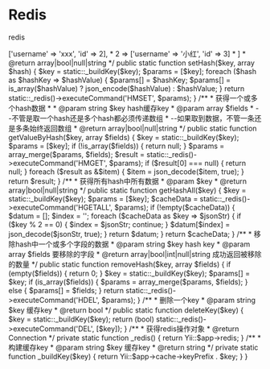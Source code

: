 # Redis
redis

<?php

namespace common\helpers;

use Yii;
use yii\redis\Connection;

/**
 * Redis 操作类
 * @package common\helpers
 */
class RedisHelper
{

    /**
     * 设置一个redis hash 类型的缓存
     *
     * @param string $key hash缓存key
     * @param array $hash
     *--[
     *     1 => ['username' => 'xxx', 'id' => 2],
     *     2 => ['username' => '小红', 'id' => 3]
     * ]
     * @return array|bool|null|string
     */
    public static function setHash($key, array $hash)
    {
        $key = static::_buildKey($key);
        $params = [$key];
        foreach ($hash as $hashKey => $hashValue) {
            $params[] = $hashKey;
            $params[] = is_array($hashValue) ? json_encode($hashValue) : $hashValue;
        }

        return static::_redis()->executeCommand('HMSET', $params);
    }

    /**
     * 获得一个或多个hash数据
     *
     * @param string $key  hash缓存key
     * @param array $fields
     * --不管是取一个hash还是多个hash都必须传递数组
     * --如果取到数据，不管一条还是多条始终返回数组
     * @return array|bool|null|string
     */
    public static function getValueByHash($key, array $fields)
    {
        $key = static::_buildKey($key);

        $params = [$key];
        if (!is_array($fields)) {
            return null;
        }
        $params = array_merge($params, $fields);
        $result = static::_redis()->executeCommand('HMGET', $params);

        if ($result[0] === null) {
            return null;
        }
        foreach ($result as &$item) {
            $item = json_decode($item, true);
        }

        return $result;
    }

    /**
     * 获得所有hash中所有数据
     * @param $key
     * @return array|bool|null|string
     */
    public static function getHashAll($key)
    {
        $key = static::_buildKey($key);
        $params = [$key];
        $cacheData = static::_redis()->executeCommand('HGETALL', $params);

        if (!empty($cacheData)) {
            $datum = [];
            $index = '';
            foreach ($cacheData as $key => $jsonStr) {
                if ($key % 2 == 0) {
                    $index = $jsonStr;
                    continue;
                }
                $datum[$index] = json_decode($jsonStr, true);
            }
            return $datum;
        }
        return $cacheData;
    }

    /**
     * 移除hash中一个或多个字段的数据
     * @param string $key  hash key
     * @param array $fields 要移除的字段
     * @return array|bool|int|null|string 成功返回被移除的数量
     */
    public static function removeHash($key, array $fields)
    {
        if (empty($fields)) {
            return 0;
        }
        $key = static::_buildKey($key);
        $params[] = $key;
        if (is_array($fields)) {
            $params = array_merge($params, $fields);
        } else {
            $params[] = $fields;
        }
        return static::_redis()->executeCommand('HDEL', $params);
    }

    /**
     * 删除一个key
     * @param string $key 缓存key
     * @return bool
     */
    public static function deleteKey($key)
    {
        $key = static::_buildKey($key);
        return (bool) static::_redis()->executeCommand('DEL', [$key]);
    }

    /**
     * 获得redis操作对象
     * @return Connection
     */
    private static function _redis()
    {
        return Yii::$app->redis;
    }

    /**
     * 构建缓存key
     * @param string $key  缓存key
     * @return string
     */
    private static function _buildKey($key)
    {
        return Yii::$app->cache->keyPrefix . $key;
    }
}
